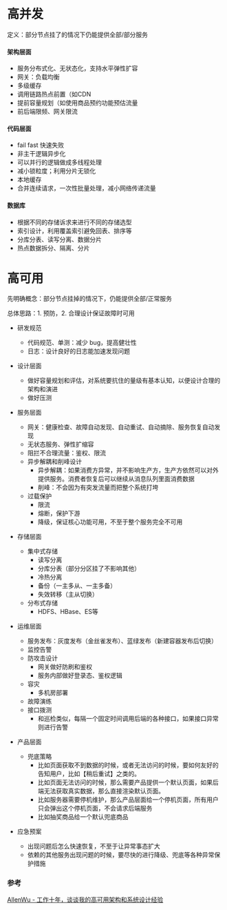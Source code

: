 # 高并发

定义：部分节点挂了的情况下仍能提供全部/部分服务

#### 架构层面

- 服务分布式化、无状态化，支持水平弹性扩容
- 网关：负载均衡
- 多级缓存
- 调用链路热点前置（如CDN
- 提前容量规划（如使用商品预约功能预估流量
- 前后端限频、网关限流



#### 代码层面

- fail fast 快速失败
- 非主干逻辑异步化
- 可以并行的逻辑做成多线程处理
- 减小锁粒度；利用分片无锁化
- 本地缓存
- 合并连续请求，一次性批量处理，减小网络传递流量



#### 数据库

- 根据不同的存储诉求来进行不同的存储选型
- 索引设计，利用覆盖索引避免回表、排序等
- 分库分表、读写分离、数据分片
- 热点数据拆分、隔离、分片



# 高可用

先明确概念：部分节点挂掉的情况下，仍能提供全部/正常服务

总体思路：1. 预防，2. 合理设计保证故障时可用

- 研发规范
  - 代码规范、单测：减少 bug，提高健壮性
  - 日志：设计良好的日志能加速发现问题
- 设计层面
  - 做好容量规划和评估，对系统要抗住的量级有基本认知，以便设计合理的架构和演进
  - 做好压测
- 服务层面
  - 网关：健康检查、故障自动发现、自动重试、自动摘除、服务恢复自动发现
  - 无状态服务、弹性扩缩容
  - 阻拦不合理流量：鉴权、限流
  - 异步解耦和削峰设计
    - 异步解耦：如果消费方异常，并不影响生产方，生产方依然可以对外提供服务。消费者恢复后可以继续从消息队列里面消费数据
    - 削峰：不会因为有突发流量而把整个系统打垮
  - 过载保护
    - 限流
    - 熔断，保护下游
    - 降级，保证核心功能可用，不至于整个服务完全不可用
  
- 存储层面
  - 集中式存储
    - 读写分离
    - 分库分表（部分分区挂了不影响其他）
    - 冷热分离
    - 备份（一主多从、一主多备）
    - 失效转移（主从切换）
  - 分布式存储
    - HDFS、HBase、ES等
- 运维层面
  - 服务发布：灰度发布（金丝雀发布）、蓝绿发布（新建容器发布后切换）
  - 监控告警
  - 防攻击设计
    - 网关做好防刷和鉴权
    - 服务内部做好登录态、鉴权逻辑
  - 容灾
    - 多机房部署
  - 故障演练
  - 接口拨测
    - 和巡检类似，每隔一个固定时间调用后端的各种接口，如果接口异常则进行告警
- 产品层面
  - 兜底策略
    - 比如页面获取不到数据的时候，或者无法访问的时候，要如何友好的告知用户，比如【稍后重试】之类的。
    - 比如页面无法访问的时候，那么需要产品提供一个默认页面，如果后端无法获取真实数据，那么直接渲染默认页面。
    - 比如服务器需要停机维护，那么产品层面给一个停机页面，所有用户只会弹出这个停机页面，不会请求后端服务
    - 比如抽奖商品给一个默认兜底商品
- 应急预案
  - 出现问题后怎么快速恢复，不至于让异常事态扩大
  - 依赖的其他服务出现问题的时候，要尽快的进行降级、兜底等各种异常保护措施





### 参考

[AllenWu - 工作十年，谈谈我的高可用架构和系统设计经验](https://mp.weixin.qq.com/s?__biz=MzkyNTI5NTQ1NQ==&mid=2247511260&idx=1&sn=74b94bfb54993cef6d92d00471cc20c7&chksm=c1ca5aecf6bdd3fa7da88ac44ca21fd6ae792afc8ab0e9ac6ea17c4528dac9182d54b0b427d4&scene=126&sessionid=0)
